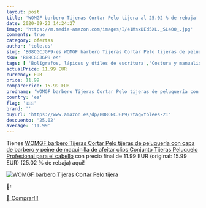 ```yaml
---
layout: post
title: 'WOMGF barbero Tijeras Cortar Pelo tijera al 25.02 % de rebaja'
date: 2020-09-23 14:24:27
image: 'https://m.media-amazon.com/images/I/41MsxDEd5XL._SL400_.jpg'
comments: true
category: ofertas
author: 'tole.es'
slug: 'B08CGCJGP9-es WOMGF barbero Tijeras Cortar Pelo tijeras de peluquería...'
sku: 'B08CGCJGP9-es'
tags: [ 'Bolígrafos, lápices y útiles de escritura','Costura y manualidades','Dibujo','Hogar y cocina','Lápices','Marcadores','Materiales de dibujo','Oficina y papelería','Portaminas','Rotuladores y subrayadores','Subrayadores','tijeras', ]
actualPrice: 11.99 EUR
currency: EUR
price: 11.99
comparePrice: 15.99 EUR
prodname: 'WOMGF barbero Tijeras Cortar Pelo tijeras de peluquería con capa de barbero y peine de maquinilla de afeitar  clips Conjunto Tijeras Peluquelo Profesional para el cabello'
country: 'es'
flag: '🇪🇸'
brand: ''
buyurl: 'https://www.amazon.es/dp/B08CGCJGP9/?tag=tolees-21'
descuento: '25.02'
average: '11.99'
---
```


Tienes [WOMGF barbero Tijeras Cortar Pelo tijeras de peluquería con capa de barbero y peine de maquinilla de afeitar  clips Conjunto Tijeras Peluquelo Profesional para el cabello](https://www.amazon.es/dp/B08CGCJGP9/?tag=tolees-21) con precio final de  11.99 EUR (original: 15.99 EUR) (25.02 %  de rebaja) aqui!

[![WOMGF barbero Tijeras Cortar Pelo tijera](https://m.media-amazon.com/images/I/41MsxDEd5XL._SL400_.jpg)](https://www.amazon.es/dp/B08CGCJGP9/?tag=tolees-21)

🔎:


[🛒 Comprar!!!](https://www.amazon.es/dp/B08CGCJGP9/?tag=tolees-21)
